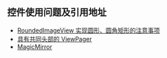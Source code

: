 控件使用问题及引用地址
----
* [RoundedImageView 实现圆形、圆角矩形的注意事项](/docs/attention.md)
* [具有共同头部的 ViewPager](https://github.com/jeasonlzy/HeaderViewPager)
* [MagicMirror](https://github.com/KingJA/MagicMirror)